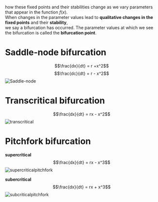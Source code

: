 
how these fixed points and their stabilities change as we vary parameters that appear in the function $f(x)$.    
When changes in the parameter values lead to **qualitative changes in the fixed points** and their **stability**,   
we say a bifurcation has occurred. The parameter values at which we see the bifurcation is called the **bifurcation point**.

# Saddle-node bifurcation
$$\frac{dx}{dt} = r +x^2$$
$$\frac{dc}{dt} = r - x^2$$
![Saddle-node]([https://github.com/zyw020927/Mathematical-Biology/blob/912fe5a777a8301a9ced4cdbb3009ffb2dafef31/2.%20One-dimensional%20or%20first-order%20systems/saddlenode.jpg])

# Transcritical bifurcation
$$\frac{dx}{dt} = rx - x^2$$
![transcritical](https://github.com/zyw020927/Mathematical-Biology/assets/142278231/9a0a3328-1738-4a41-8329-3f8bc617a357)

# Pitchfork bifurcation
**supercritical**
$$\frac{dx}{dt} = rx - x^3$$
![supercriticalpitchfork](https://github.com/zyw020927/Mathematical-Biology/assets/142278231/98d9617e-dcd3-4b40-9bf7-89d9eb69e950)
  
**subercritical**
$$\frac{dx}{dt} = rx + x^3$$
![subcriticalpitchfork](https://github.com/zyw020927/Mathematical-Biology/assets/142278231/b16b491f-a59e-466d-8f03-aeff596828f0)
